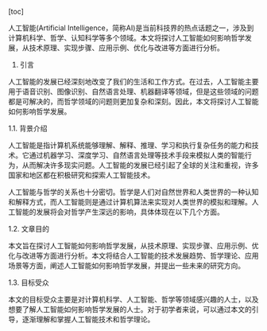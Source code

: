 
[toc]                    
                
                
人工智能(Artificial Intelligence，简称AI)是当前科技界的热点话题之一，涉及到计算机科学、哲学、认知科学等多个领域。本文将探讨人工智能如何影响哲学发展，从技术原理、实现步骤、应用示例、优化与改进等方面进行分析。

1. 引言

人工智能的发展已经深刻地改变了我们的生活和工作方式。在过去，人工智能主要用于语音识别、图像识别、自然语言处理、机器翻译等领域，但是这些领域的问题都是可解决的，而哲学领域的问题则更加复杂和深刻。因此，本文将探讨人工智能如何影响哲学发展。

1.1. 背景介绍

人工智能是指计算机系统能够理解、解释、推理、学习和执行复杂任务的能力和技术。它通过机器学习、深度学习、自然语言处理等技术手段来模拟人类的智能行为，从而解决许多现实问题。人工智能的发展已经引起了全球的关注和重视，许多国家和地区都在积极研究和探索人工智能技术。

人工智能与哲学的关系也十分密切。哲学是人们对自然世界和人类世界的一种认知和解释方式，而人工智能则是通过计算机算法来实现对人类世界的模拟和理解。人工智能的发展将会对哲学产生深远的影响，具体体现在以下几个方面。

1.2. 文章目的

本文旨在探讨人工智能如何影响哲学发展，从技术原理、实现步骤、应用示例、优化与改进等方面进行分析。本文将结合人工智能的技术发展趋势、哲学理论、应用场景等方面，阐述人工智能如何影响哲学发展，并提出一些未来的研究方向。

1.3. 目标受众

本文的目标受众主要是对计算机科学、人工智能、哲学等领域感兴趣的人士，以及想要了解人工智能如何影响哲学发展的人士。对于初学者来说，可以通过本文的引导，逐渐理解和掌握人工智能技术和哲学理论。

